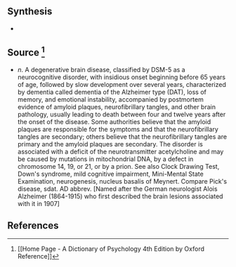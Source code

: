 ## Synthesis
- 
## Source [^1]
- $n$. A degenerative brain disease, classified by DSM-5 as a neurocognitive disorder, with insidious onset beginning before 65 years of age, followed by slow development over several years, characterized by dementia called dementia of the Alzheimer type (DAT), loss of memory, and emotional instability, accompanied by postmortem evidence of amyloid plaques, neurofibrillary tangles, and other brain pathology, usually leading to death between four and twelve years after the onset of the disease. Some authorities believe that the amyloid plaques are responsible for the symptoms and that the neurofibrillary tangles are secondary; others believe that the neurofibrillary tangles are primary and the amyloid plaques are secondary. The disorder is associated with a deficit of the neurotransmitter acetylcholine and may be caused by mutations in mitochondrial DNA, by a defect in chromosome 14, 19, or 21, or by a prion. See also Clock Drawing Test, Down's syndrome, mild cognitive impairment, Mini-Mental State Examination, neurogenesis, nucleus basalis of Meynert. Compare Pick's disease, sdat. AD abbrev. \[Named after the German neurologist Alois Alzheimer (1864-1915) who first described the brain lesions associated with it in 1907]
## References

[^1]: [[Home Page - A Dictionary of Psychology 4th Edition by Oxford Reference]]